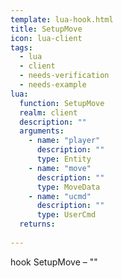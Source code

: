 ```yaml
---
template: lua-hook.html
title: SetupMove
icon: lua-client
tags:
  - lua
  - client
  - needs-verification
  - needs-example
lua:
  function: SetupMove
  realm: client
  description: ""
  arguments:
    - name: "player"
      description: ""
      type: Entity
    - name: "move"
      description: ""
      type: MoveData
    - name: "ucmd"
      description: ""
      type: UserCmd
  returns:
    
---
```


<div class="lua__search__keywords">
hook SetupMove &#x2013; ""
</div>
